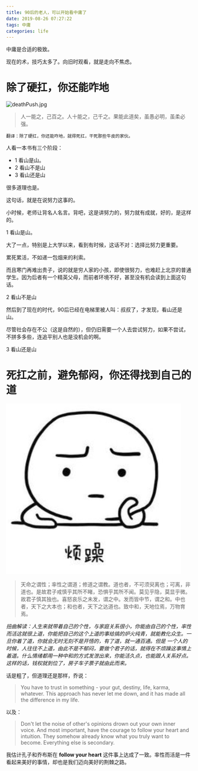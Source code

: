 ```yaml
---
title: 90后的老人，可以开始看中庸了
date: 2019-08-26 07:27:22
tags: 中庸
categories: life
---
```



中庸是合适的极致。

现在的术，技巧太多了。向旧时观看，就是走向不焦虑。

<!--more-->

# 除了硬扛，你还能咋地

![deathPush.jpg](https://i.loli.net/2020/04/18/8SxYbuQpngmq7Zd.jpg)

>人一能之，己百之。人十能之，己千之。果能此道矣，虽愚必明，虽柔必强。
   
    翻译：除了硬扛，你还能咋地，就得死扛，干死那些牛皮的家伙。

人看一本书有三个阶段：

- 1 看山是山。
- 2 看山不是山
- 3 看山还是山

很多道理也是。

这句话，就是在说努力这事的。

小时候，老师让背名人名言。背吧，这是讲努力的，努力就有成就，好的，是这样的。

1 看山是山。

大了一点，特别是上大学以来，看到有时候，这话不对：选择比努力更重要。

累死累活，不如递一包烟来的利索。

而且寒门再难出贵子，说的就是穷人家的小孩，即使很努力，也难赶上北京的普通学生。因为后者有一个精英父母，而前者环境不好，甚至没有机会读到上面这句话。

2 看山不是山

然后到了现在的时代，90后已经在电梯里被人叫：叔叔了，才发现，看山还是山。

尽管社会存在不公（这是自然的），但仍旧需要一个人去尝试努力，如果不尝试，不拼多多些，连追平别人也是没机会的啊。
 
3 看山还是山

# 死扛之前，避免郁闷，你还得找到自己的道

<img src="/img/anxiety.jpg">

>天命之谓性；率性之谓道；修道之谓教。道也者，不可须臾离也；可离，非道也。是故君子戒慎乎其所不睹，恐惧乎其所不闻。莫见乎隐，莫显乎微。故君子慎其独也。喜怒哀乐之未发，谓之中。发而皆中节，谓之和。中也者，天下之大本也；和也者，天下之达道也。致中和，天地位焉，万物育焉。

*扭曲解读：人生来就带着自己的个性，与家庭关系很小，你能由自己的个性，率性而活这就很上道，你能把自己的这个上道的事给搞的炉火纯青，就能教化众生。一旦你着了道，你就会无时无刻不是开悟的，有了道，就一通百通。但是 一个人的时候，人往往不上道，由此不是不郁闷，要做个君子的话，就得在不烦躁这事情上着道。什么情绪都用一种中和的方式发泄出来，你能活久点，也能跟人关系好点。这样的话，钱权就到位了，房子车子票子就由此而来。*

话是粗了，但道理还是那样，乔说：

>You have to trust in something - your gut, destiny, life, karma, whatever. This approach has never let me down, and it has made all the difference in my life.

以及：

>Don't let the noise of other's opinions drown out your own inner voice. And most important, have the courage to follow your heart and intuition. They somehow already know what you truly want to become. Everything else is secondary.

我估计孔子和乔布斯在 **follow your heart** 这件事上达成了一致。率性而活是一件看起来美好的事情，却也是我们迈向美好的荆棘之路。




